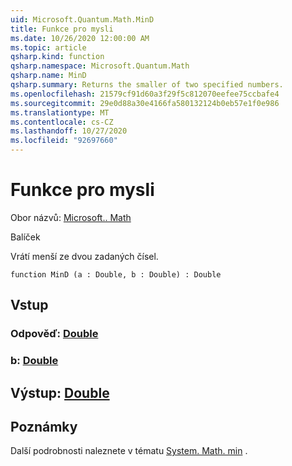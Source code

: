 ```yaml
---
uid: Microsoft.Quantum.Math.MinD
title: Funkce pro mysli
ms.date: 10/26/2020 12:00:00 AM
ms.topic: article
qsharp.kind: function
qsharp.namespace: Microsoft.Quantum.Math
qsharp.name: MinD
qsharp.summary: Returns the smaller of two specified numbers.
ms.openlocfilehash: 21579cf91d60a3f29f5c812070eefee75ccbafe4
ms.sourcegitcommit: 29e0d88a30e4166fa580132124b0eb57e1f0e986
ms.translationtype: MT
ms.contentlocale: cs-CZ
ms.lasthandoff: 10/27/2020
ms.locfileid: "92697660"
---
```

# <a name="mind-function"></a>Funkce pro mysli

Obor názvů: [Microsoft.. Math](xref:Microsoft.Quantum.Math)

Balíček [](https://nuget.org/packages/)


Vrátí menší ze dvou zadaných čísel.

```qsharp
function MinD (a : Double, b : Double) : Double
```


## <a name="input"></a>Vstup

### <a name="a--double"></a>Odpověď: [Double](xref:microsoft.quantum.lang-ref.double)




### <a name="b--double"></a>b: [Double](xref:microsoft.quantum.lang-ref.double)





## <a name="output--double"></a>Výstup: [Double](xref:microsoft.quantum.lang-ref.double)



## <a name="remarks"></a>Poznámky

Další podrobnosti naleznete v tématu [System. Math. min](https://docs.microsoft.com/dotnet/api/system.math.min) .